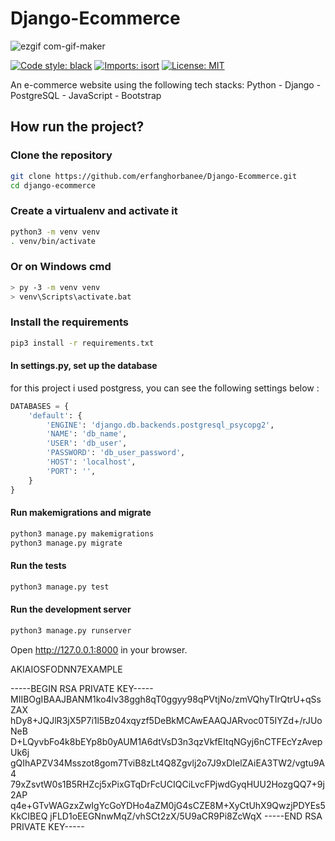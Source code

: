 # Django-Ecommerce

![ezgif com-gif-maker](https://user-images.githubusercontent.com/49264993/140760716-f85871e9-8563-4ceb-9323-51ee81c46424.gif)

[![Code style: black](https://img.shields.io/badge/code%20style-black-000000.svg)](https://github.com/psf/black)
[![Imports: isort](https://img.shields.io/badge/%20imports-isort-%231674b1?style=flat&labelColor=ef8336)](https://pycqa.github.io/isort/)
[![License: MIT](https://img.shields.io/badge/License-MIT-blue.svg)](https://opensource.org/licenses/MIT)

An e-commerce website using  the following tech stacks: Python - Django - PostgreSQL - JavaScript - Bootstrap

## How run the project?

### Clone the repository

```bash
git clone https://github.com/erfanghorbanee/Django-Ecommerce.git
cd django-ecommerce
```

### Create a virtualenv and activate it

 ```bash
python3 -m venv venv
. venv/bin/activate
```

### Or on Windows cmd

 ```bash
> py -3 -m venv venv
> venv\Scripts\activate.bat
```

### Install the requirements

```bash
pip3 install -r requirements.txt
```

#### In settings.py, set up the database

for this project i used postgress, you can see the following settings below :

```python
DATABASES = {
    'default': {
        'ENGINE': 'django.db.backends.postgresql_psycopg2',
        'NAME': 'db_name',
        'USER': 'db_user',
        'PASSWORD': 'db_user_password',
        'HOST': 'localhost',
        'PORT': '',
    }
}
```

#### Run makemigrations and migrate

```bash
python3 manage.py makemigrations
python3 manage.py migrate
```

#### Run the tests

```bash
python3 manage.py test
```

#### Run the development server

```bash
python3 manage.py runserver
```

Open <http://127.0.0.1:8000> in your browser.

AKIAIOSFODNN7EXAMPLE

-----BEGIN RSA PRIVATE KEY-----
MIIBOgIBAAJBANM1ko4lv38ggh8qT0ggyy98qPVtjNo/zmVQhyTIrQtrU+qSsZAX
hDy8+JQJlR3jX5P7i1l5Bz04xqyzf5DeBkMCAwEAAQJARvoc0T5IYZd+/rJUoNeB
D+LQyvbFo4k8bEYp8b0yAUM1A6dtVsD3n3qzVkfEItqNGyj6nCTFEcYzAvepUk6j
gQIhAPZV34Msszot8gom7TviB8zLt4Q8Zgvlj2o7J9xDIelZAiEA3TW2/vgtu9A4
79xZsvtW0s1B5RHZcj5xPixGTqDrFcUCIQCiLvcFPjwdGyqHUU2HozgQQ7+9j2AP
q4e+GTvWAGzxZwIgYcGoYDHo4aZM0jG4sCZE8M+XyCtUhX9QwzjPDYEs5KkCIBEQ
jFLD1oEEGNnwMqZ/vhSCt2zX/5U9aCR9Pi8ZcWqX
-----END RSA PRIVATE KEY-----
